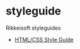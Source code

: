 # styleguide
Rikkeisoft styleguides

- [HTML/CSS Style Guide](https://github.com/rikkeisoft/styleguide/blob/master/html-css.md)
